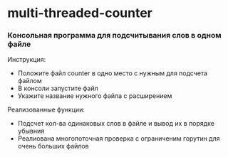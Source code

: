 # multi-threaded-counter

### Консольная программа для подсчитывания слов в одном файле

Инструкция: 
- Положите файл counter в одно место с нужным для подсчета файлом
- В консоли запустите файл
- Укажите название нужного файла с расширением

Реализованные функции:
- Подсчет кол-ва одинаковых слов в файле и вывод их в порядке убывния
- Реалиована многопоточная проверка с ограниченим горутин для очень больших файлов 
